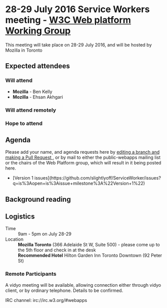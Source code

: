 <html>
 <head>
  <meta charset="utf-8">
  <title>28-29 July 2016 Service Workers meeting - W3C Web platform Working Group</title>
 </head>
 <body>
<h1>28-29 July 2016 Service Workers meeting - <a href="https://www.w3.org/WebPlatform/WG/">W3C Web platform Working Group</a></h1>

<p>This meeting will take place on 28-29 July 2016, and will be hosted by Mozilla in Toronto</p>

<h2>Expected attendees</h2>

<h3>Will attend</h3>

  <ul>
    <li><strong>Mozilla</strong> - Ben Kelly</li>
    <li><strong>Mozilla</strong> - Ehsan Akhgari</li>
  </ul>

<h3>Will attend remotely</h3>
  <ul>
  </ul>

<h3>Hope to attend</h3>
  <ul>
  </ul>

<h2>Agenda</h2>

  <p>Please add your name, and agenda requests here by
    <a href="https://github.com/w3c/WebPlatformWG/blob/gh-pages/meetings/28-29.md">
    editing a branch and making a Pull Request
    </a>,
    or by mail to either the public-webapps mailing list or the chairs of the
    Web Platform group, which will result in it being posted here.</p>

  <ul>
    <li>[Version 1 issues](https://github.com/slightlyoff/ServiceWorker/issues?q=is%3Aopen+is%3Aissue+milestone%3A%22Version+1%22)</li>
  </ul>

<h2>Background reading</h2>

<ul>
</ul>


<h2>Logistics</h2>

<dl>
  <dt>Time</dt>
  <dd>9am - 5pm on July 28-29</dd>
  <dt>Location</dt>
  <dd><strong>Mozilla Toronto</strong> (366 Adelaide St W, Suite 500) - please come up to the 5th floor and check in at the desk</dd>
  <dd><strong>Recommended Hotel</strong> Hilton Garden Inn Toronto Downtown (92 Peter St)
</dl>

  <h3>Remote Participants</h3>

<p>A vidyo meeting will be available, allowing connection either through vidyo client, or by ordinary telephone. Details to be confirmed.</p>

<p>IRC channel: irc://irc.w3.org/#webapps</p>

</body>
</html>

